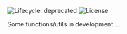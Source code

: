 <!-- badges: start -->
![Lifecycle: deprecated](https://img.shields.io/badge/lifecycle-deprecated-orange.svg)
![License](https://img.shields.io/github/license/mcanouil/DEV)
<!-- badges: end -->

Some functions/utils in development ...
